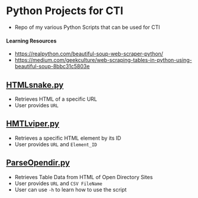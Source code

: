 # Python Projects for CTI
- Repo of my various Python Scripts that can be used for CTI

#### Learning Resources
- https://realpython.com/beautiful-soup-web-scraper-python/
- https://medium.com/geekculture/web-scraping-tables-in-python-using-beautiful-soup-8bbc31c5803e

## [HTMLsnake.py](https://github.com/BushidoUK/Python-Projects/blob/main/HTMLsnake.py)
- Retrieves HTML of a specific URL
- User provides `URL`

## [HMTLviper.py](https://github.com/BushidoUK/Python-Projects/blob/main/HTMLviper.py)
- Retrieves a specific HTML element by its ID
- User provides `URL` and `Element_ID`

## [ParseOpendir.py](https://github.com/BushidoUK/Python-Projects/blob/main/ParseOpendir.py)
- Retrieves Table Data from HTML of Open Directory Sites
- User provides `URL` and `CSV FileName`
- User can use `-h` to learn how to use the script
